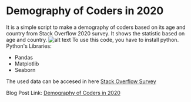 # Demography of Coders in 2020

It is a simple script to make a demography of coders based on its age and country from Stack Overflow 2020 survey. It shows the statistic based on age and country.
![alt text](https://miro.medium.com/max/2400/1*iARTo5LQZ15Y9RwqsfuZaQ.png)
To use this code, you have to install python. Python's Libraries:
- Pandas
- Matplotlib
- Seaborn

The used data can be accesed in here [Stack Overflow Survey](https://insights.stackoverflow.com/survey)

Blog Post Link: [Demography of Coders in 2020](https://realitayessy.medium.com/demography-of-coders-8c598473e768)

